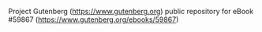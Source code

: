 Project Gutenberg (https://www.gutenberg.org) public repository for
eBook #59867 (https://www.gutenberg.org/ebooks/59867)
